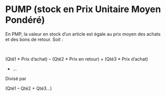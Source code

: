 # PUMP (stock en Prix Unitaire Moyen Pondéré)


En PMP, la valeur en stock d’un article est égale au prix moyen des 
 achats et des bons de retour. Soit :


 


(Qté1 \* Prix d’achat) – (Qté2 \* Prix en retour) + (Qté3 \* Prix d’achat) 
 + …


Divisé par


(Qté1 – Qté2 + Qté3…)



